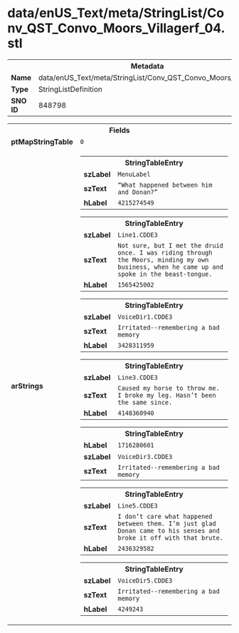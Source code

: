 <h1>data/enUS_Text/meta/StringList/Conv_QST_Convo_Moors_Villagerf_04.stl</h1><table><tr><th colspan="100%">Metadata</th></tr><tr><td><b>Name</b></td><td>data/enUS_Text/meta/StringList/Conv_QST_Convo_Moors_Villagerf_04.stl</td></tr><tr><td><b>Type</b></td><td>StringListDefinition</td></tr><tr><td><b>SNO ID</b></td><td>848798</td></tr></table>

<table><tr><th colspan="100%">Fields</th></tr><tr><td><b>ptMapStringTable</b></td><td><code>0</code></td></tr><tr><td><b>arStrings</b></td><td><table><tr><th colspan="100%">StringTableEntry</th></tr><tr><td><b>szLabel</b></td><td><code>MenuLabel</code></td></tr><tr><td><b>szText</b></td><td><code>“What happened between him and Donan?” </code></td></tr><tr><td><b>hLabel</b></td><td><code>4215274549</code></td></tr></table>


<table><tr><th colspan="100%">StringTableEntry</th></tr><tr><td><b>szLabel</b></td><td><code>Line1.CDDE3</code></td></tr><tr><td><b>szText</b></td><td><code>Not sure, but I met the druid once. I was riding through the Moors, minding my own business, when he came up and spoke in the beast-tongue.</code></td></tr><tr><td><b>hLabel</b></td><td><code>1565425002</code></td></tr></table>


<table><tr><th colspan="100%">StringTableEntry</th></tr><tr><td><b>szLabel</b></td><td><code>VoiceDir1.CDDE3</code></td></tr><tr><td><b>szText</b></td><td><code>Irritated--remembering a bad memory</code></td></tr><tr><td><b>hLabel</b></td><td><code>3428311959</code></td></tr></table>


<table><tr><th colspan="100%">StringTableEntry</th></tr><tr><td><b>szLabel</b></td><td><code>Line3.CDDE3</code></td></tr><tr><td><b>szText</b></td><td><code>Caused my horse to throw me. I broke my leg. Hasn’t been the same since.</code></td></tr><tr><td><b>hLabel</b></td><td><code>4148360940</code></td></tr></table>


<table><tr><th colspan="100%">StringTableEntry</th></tr><tr><td><b>hLabel</b></td><td><code>1716280601</code></td></tr><tr><td><b>szLabel</b></td><td><code>VoiceDir3.CDDE3</code></td></tr><tr><td><b>szText</b></td><td><code>Irritated--remembering a bad memory</code></td></tr></table>


<table><tr><th colspan="100%">StringTableEntry</th></tr><tr><td><b>szLabel</b></td><td><code>Line5.CDDE3</code></td></tr><tr><td><b>szText</b></td><td><code>I don’t care what happened between them. I’m just glad Donan came to his senses and broke it off with that brute.</code></td></tr><tr><td><b>hLabel</b></td><td><code>2436329582</code></td></tr></table>


<table><tr><th colspan="100%">StringTableEntry</th></tr><tr><td><b>szLabel</b></td><td><code>VoiceDir5.CDDE3</code></td></tr><tr><td><b>szText</b></td><td><code>Irritated--remembering a bad memory</code></td></tr><tr><td><b>hLabel</b></td><td><code>4249243</code></td></tr></table>


</td></tr></table>

